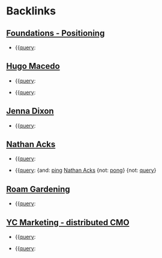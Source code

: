 
# Backlinks
## [Foundations - Positioning](<Foundations - Positioning.md>)
- {{[query](<query.md>):

## [Hugo Macedo](<Hugo Macedo.md>)
- {{[query](<query.md>):

- {{[query](<query.md>):

## [Jenna Dixon](<Jenna Dixon.md>)
- {{[query](<query.md>):

## [Nathan Acks](<Nathan Acks.md>)
- {{[query](<query.md>):

- {{[query](<query.md>): {and: [ping](<ping.md>) [Nathan Acks](<Nathan Acks.md>) {not: [pong](<pong.md>)} {not: [query](<query.md>)}

## [Roam Gardening](<Roam Gardening.md>)
- {{[query](<query.md>):

## [YC Marketing - distributed CMO](<YC Marketing - distributed CMO.md>)
- {{[query](<query.md>):

- {{[query](<query.md>):

